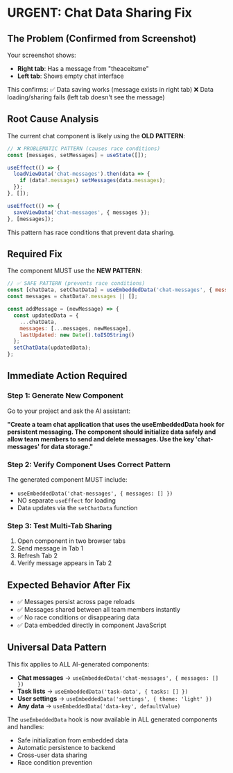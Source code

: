 # URGENT: Chat Data Sharing Fix

## The Problem (Confirmed from Screenshot)
Your screenshot shows:
- **Right tab**: Has a message from "theaceitsme" 
- **Left tab**: Shows empty chat interface

This confirms:
✅ Data saving works (message exists in right tab)
❌ Data loading/sharing fails (left tab doesn't see the message)

## Root Cause Analysis
The current chat component is likely using the **OLD PATTERN**:
```javascript
// ❌ PROBLEMATIC PATTERN (causes race conditions)
const [messages, setMessages] = useState([]);

useEffect(() => {
  loadViewData('chat-messages').then(data => {
    if (data?.messages) setMessages(data.messages);
  });
}, []);

useEffect(() => {
  saveViewData('chat-messages', { messages });
}, [messages]);
```

This pattern has race conditions that prevent data sharing.

## Required Fix
The component MUST use the **NEW PATTERN**:
```javascript
// ✅ SAFE PATTERN (prevents race conditions)
const [chatData, setChatData] = useEmbeddedData('chat-messages', { messages: [] });
const messages = chatData?.messages || [];

const addMessage = (newMessage) => {
  const updatedData = {
    ...chatData,
    messages: [...messages, newMessage],
    lastUpdated: new Date().toISOString()
  };
  setChatData(updatedData);
};
```

## Immediate Action Required

### Step 1: Generate New Component
Go to your project and ask the AI assistant:

**"Create a team chat application that uses the useEmbeddedData hook for persistent messaging. The component should initialize data safely and allow team members to send and delete messages. Use the key 'chat-messages' for data storage."**

### Step 2: Verify Component Uses Correct Pattern
The generated component MUST include:
- `useEmbeddedData('chat-messages', { messages: [] })`
- NO separate `useEffect` for loading
- Data updates via the `setChatData` function

### Step 3: Test Multi-Tab Sharing
1. Open component in two browser tabs
2. Send message in Tab 1
3. Refresh Tab 2
4. Verify message appears in Tab 2

## Expected Behavior After Fix
- ✅ Messages persist across page reloads
- ✅ Messages shared between all team members instantly
- ✅ No race conditions or disappearing data
- ✅ Data embedded directly in component JavaScript

## Universal Data Pattern
This fix applies to ALL AI-generated components:
- **Chat messages** → `useEmbeddedData('chat-messages', { messages: [] })`
- **Task lists** → `useEmbeddedData('task-data', { tasks: [] })`
- **User settings** → `useEmbeddedData('settings', { theme: 'light' })`
- **Any data** → `useEmbeddedData('data-key', defaultValue)`

The `useEmbeddedData` hook is now available in ALL generated components and handles:
- Safe initialization from embedded data
- Automatic persistence to backend
- Cross-user data sharing
- Race condition prevention